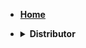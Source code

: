 - [**<summary>Home</summary>**](/configuration.md)

- **<details><summary>Distributor</summary>**

  - [Devices](/jp/distributor_jp/devices_jp.md)
  - [Groups](/)

</details>
